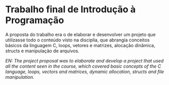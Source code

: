 # Trabalho final de Introdução à Programação
A proposta do trabalho era o de elaborar e desenvolver um projeto que utilizasse todo o conteúdo visto na disciplia, que abrangia conceitos básicos da linguagem C, loops, vetores e matrizes, alocação dinâmica, structs e manipulação de arquivos.

*EN: The project proposal was to elaborate and develop a project that used all the content seen in the course, which covered basic concepts of the C language, loops, vectors and matrices, dynamic allocation, structs and file manipulation.*
